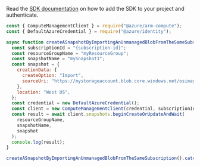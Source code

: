 Read the [SDK documentation](https://github.com/Azure/azure-sdk-for-js/blob/%40azure%2Farm-compute_17.3.1/sdk/compute/arm-compute/README.md) on how to add the SDK to your project and authenticate.

```javascript
const { ComputeManagementClient } = require("@azure/arm-compute");
const { DefaultAzureCredential } = require("@azure/identity");

async function createASnapshotByImportingAnUnmanagedBlobFromTheSameSubscription() {
  const subscriptionId = "{subscription-id}";
  const resourceGroupName = "myResourceGroup";
  const snapshotName = "mySnapshot1";
  const snapshot = {
    creationData: {
      createOption: "Import",
      sourceUri: "https://mystorageaccount.blob.core.windows.net/osimages/osimage.vhd",
    },
    location: "West US",
  };
  const credential = new DefaultAzureCredential();
  const client = new ComputeManagementClient(credential, subscriptionId);
  const result = await client.snapshots.beginCreateOrUpdateAndWait(
    resourceGroupName,
    snapshotName,
    snapshot
  );
  console.log(result);
}

createASnapshotByImportingAnUnmanagedBlobFromTheSameSubscription().catch(console.error);
```
